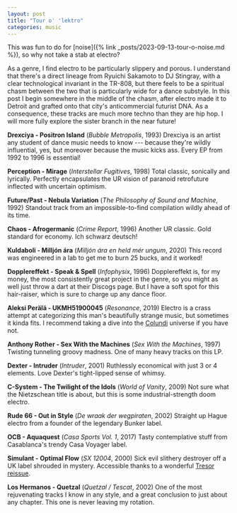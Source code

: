 ```yaml
---
layout: post
title: "Tour o' 'lektro"
categories: music
---
```


This was fun to do for [noise]({% link _posts/2023-09-13-tour-o-noise.md %}), so why not take a stab at electro?

As a genre, I find electro to be particularly slippery and porous. I understand that there's a direct lineage from Ryuichi Sakamoto to DJ Stingray, with a clear technological invariant in the TR-808, but there feels to be a spiritual chasm between the two that is particularly wide for a dance substyle. In this post I begin somewhere in the middle of the chasm, after electro made it to Detroit and grafted onto that city's anticommercial futurist DNA. As a consequence, these tracks are much more techno than they are hip hop. I will more fully explore the sister branch in the near future!

**Drexciya - Positron Island** (_Bubble Metropolis_, 1993)
<lite-youtube videoid="DU9tef5tXgY"></lite-youtube>
Drexciya is an artist any student of dance music needs to know --- because they're wildly influential, yes, but moreover because the music kicks ass. Every EP from 1992 to 1996 is essential!

**Perception - Mirage** (_Interstellar Fugitives_, 1998)
<lite-youtube videoid="PdkkNf7aqHY"></lite-youtube>
Total classic, sonically and lyrically. Perfectly encapsulates the UR vision of paranoid retrofuture inflected with uncertain optimism.

**Future/Past - Nebula Variation** (_The Philosophy of Sound and Machine_, 1992)
<lite-youtube videoid="E5z5suTyf4M"></lite-youtube>
Standout track from an impossible-to-find compilation wildly ahead of its time.

**Chaos - Afrogermanic** (_Crime Report_, 1996)
<lite-youtube videoid="NlCv0cRthvI"></lite-youtube>
Another UR classic. Gold standard for economy. Ich schwarz deutsch!

**Kuldaboli - Milljón ára** (_Milljón ára en held mér ungum_, 2020)
<lite-youtube videoid="cKZmvUehtpE"></lite-youtube>
This record was engineered in a lab to get me to burn 25 bucks, and it worked!

**Dopplereffekt - Speak & Spell** (_Infophysix_, 1996)
<lite-youtube videoid="mnG8VwHNM-w"></lite-youtube>
Dopplereffekt is, for my money, the most consistently great project in the genre, so you might as well just throw a dart at their Discogs page. But I have a soft spot for this hair-raiser, which is sure to charge up any dance floor.

**Aleksi Perälä - UKMH51900045** (_Resonance_, 2019)
<lite-youtube videoid="CI8bK5a-5JE"></lite-youtube>
Electro is a crass attempt at categorizing this man's beautifully strange music, but sometimes it kinda fits. I recommend taking a dive into the [Colundi](https://daily.bandcamp.com/lists/colundi-aleksi-perala-interview) universe if you have not.

**Anthony Rother - Sex With the Machines** (_Sex With the Machines_, 1997)
<lite-youtube videoid="fXsTygtDI5Q"></lite-youtube>
Twisting tunneling groovy madness. One of many heavy tracks on this LP.

**Dexter - Intruder** (_Intruder_, 2001)
<lite-youtube videoid="Z4ONs6WEUk4"></lite-youtube>
Ruthlessly economical with just 3 or 4 elements. Love Dexter's tight-lipped sense of whimsy.

**C-System - The Twilight of the Idols** (_World of Vanity_, 2009)
<lite-youtube videoid="BjW_zvzCp50"></lite-youtube>
Not sure what the Nietzschean title is about, but this is some industrial-strength doom electro.

**Rude 66 - Out in Style** (_De wraak der wegpiraten_, 2002)
<lite-youtube videoid="EFjUtqvJcpE"></lite-youtube>
Straight up Hague electro from a founder of the legendary Bunker label.

**OCB - Aquaquest** (_Casa Sports Vol. 1_, 2017)
<lite-youtube videoid="VMV2b2lX7nc"></lite-youtube>
Tasty contemplative stuff from Casablanca's trendy Casa Voyager label.

**Simulant - Optimal Flow** (_SX 12004_, 2000)
<lite-youtube videoid="po156kfWAUE"></lite-youtube>
Sick evil slithery destroyer off a UK label shrouded in mystery. Accessible thanks to a wonderful [Tresor reissue](https://www.discogs.com/release/11087462-Simulant-Pollon-Scopex-9800).

**Los Hermanos - Quetzal** (_Quetzal / Tescat_, 2002)
<lite-youtube videoid="c5YnKB_4jeI"></lite-youtube>
One of the most rejuvenating tracks I know in any style, and a great conclusion to just about any chapter. This one is never leaving my rotation.

